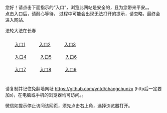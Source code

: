 您好！请点击下面指示的“入口”，浏览此网站是安全的，且为您带来平安。。 <br/>
点击入口后，请耐心等待， 过程中可能会出现无法打开的提示，请忽略，最终会进入网站. </br>

法轮大法在长春<br/>
<div style="padding:10px"><a style="margin:20px" target="_blank" href="https://d3ccorpuuknq8r.cloudfront.net/2Qpsp?zicuctxm" id="ccLink1" rel="nofollow">入口1</a> <a target="_blank" style="margin:20px" href="https://d38ffftnp94xrz.cloudfront.net/2Qpsp?tklbwd" id="ccLink2" rel="nofollow">入口2</a> <a style="margin:20px" target="_blank" href="https://d1q0o5xtj2zrxk.cloudfront.net/2Qpsp?dqqaxgol" id="ccLink3" rel="nofollow">入口3</a></div>

<div style="padding:10px" ><a style="margin:20px" target="_blank" href="https://d3ccorpuuknq8r.cloudfront.net/2Qpsp?zicuctxm" id="ccLink4" rel="nofollow">入口4</a> <a style="margin:20px" href="https://d38ffftnp94xrz.cloudfront.net/2Qpsp?tklbwd" target="_blank" id="ccLink5" rel="nofollow">入口5</a> <a style="margin:20px" href="https://d1q0o5xtj2zrxk.cloudfront.net/2Qpsp?dqqaxgol" target="_blank" id="ccLink6" rel="nofollow">入口6</a></div>

<div style="padding:10px"><a style="margin:20px" target="_blank" href="https://d3ccorpuuknq8r.cloudfront.net/2Qpsp?zicuctxm" id="ccLink7" rel="nofollow">入口7</a> <a style="margin:20px" href="https://d38ffftnp94xrz.cloudfront.net/2Qpsp?tklbwd" target="_blank" id="ccLink8" rel="nofollow">入口8</a> <a style="margin:20px" target="_blank" href="https://d1q0o5xtj2zrxk.cloudfront.net/2Qpsp?dqqaxgol" id="ccLink9" rel="nofollow">入口9</a></div>

<br/>



请复制并记住免翻墙网址 https://github.com/yntd/changchunzx (http后一定要加s)，在电脑或手机的浏览器均可访问。。<br/>

微信如提示停止访问该网页，须先点击右上角，选择浏览器打开。
